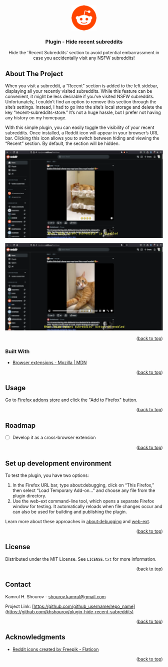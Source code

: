 <a id="readme-top"></a>

<!-- PROJECT LOGO -->
<br />
<div align="center">
  <a href="https://github.com/khshourov/plugin-hide-recent-subreddits">
    <img src="icons/toolbar/visible/hrs-64.png" alt="Logo" width="80" height="80">
  </a>

<h3 align="center">Plugin - Hide recent subreddits</h3>

  <p align="center">
    Hide the 'Recent Subreddits' section to avoid potential embarrassment in case you accidentally visit any NSFW subreddits!
  </p>
</div>



<!-- ABOUT THE PROJECT -->
## About The Project

When you visit a subreddit, a “Recent” section is added to the left sidebar, displaying all your recently visited subreddits. While this feature can be convenient, it might be less desirable if you’ve visited NSFW subreddits. Unfortunately, I couldn’t find an option to remove this section through the site’s settings. Instead, I had to go into the site’s local storage and delete the key “recent-subreddits-store.” It’s not a huge hassle, but I prefer not having any history on my homepage.

With this simple plugin, you can easily toggle the visibility of your recent subreddits. Once installed, a Reddit icon will appear in your browser’s URL bar. Clicking this icon allows you to switch between hiding and viewing the “Recent” section. By default, the section will be hidden.

![Plugin disabled](docs/images/disabled.png)

![Plugin enabled](docs/images/enabled.png)

<p align="right">(<a href="#readme-top">back to top</a>)</p>



### Built With

* [Browser extensions - Mozilla | MDN](Firefox-extensions-url)

<p align="right">(<a href="#readme-top">back to top</a>)</p>



<!-- USAGE EXAMPLES -->
## Usage

Go to [Firefox addons store](https://addons.mozilla.org/en-US/firefox/addon/hide-recent-subreddits-store/) and click the "Add to Firefox" button.

<p align="right">(<a href="#readme-top">back to top</a>)</p>



<!-- ROADMAP -->
## Roadmap

- [ ] Develop it as a cross-browser extension

<p align="right">(<a href="#readme-top">back to top</a>)</p>


<!-- Set up development environment -->
## Set up development environment

To test the plugin, you have two options:

1.	In the Firefox URL bar, type about:debugging, click on “This Firefox,” then select “Load Temporary Add-on…” and choose any file from the plugin directory.
2.	Use the web-ext command-line tool, which opens a separate Firefox window for testing. It automatically reloads when file changes occur and can also be used for building and publishing the plugin.

Learn more about these approaches in [about:debugging](https://developer.mozilla.org/en-US/docs/Mozilla/Add-ons/WebExtensions/Your_first_WebExtension#installing) and [web-ext](https://extensionworkshop.com/documentation/develop/getting-started-with-web-ext/).

<p align="right">(<a href="#readme-top">back to top</a>)</p>

<!-- LICENSE -->
## License

Distributed under the MIT License. See `LICENSE.txt` for more information.

<p align="right">(<a href="#readme-top">back to top</a>)</p>



<!-- CONTACT -->
## Contact

Kamrul H. Shourov - shourov.kamrul@gmail.com

Project Link: [https://github.com/github_username/repo_name](https://github.com/khshourov/plugin-hide-recent-subreddits)

<p align="right">(<a href="#readme-top">back to top</a>)</p>



<!-- ACKNOWLEDGMENTS -->
## Acknowledgments

* [Reddit icons created by Freepik - Flaticon](https://www.flaticon.com/free-icons/reddit)

<p align="right">(<a href="#readme-top">back to top</a>)</p>



<!-- MARKDOWN LINKS & IMAGES -->
<!-- https://www.markdownguide.org/basic-syntax/#reference-style-links -->
[product-screenshot]: images/screenshot.png
[Firefox-extensions-url]: https://developer.mozilla.org/en-US/docs/Mozilla/Add-ons/WebExtensions
